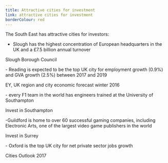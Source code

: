 ```yaml
---
title: Attractive cities for investment
link: attractive cities for investment
borderColour: red
---
```

The South East has attractive cities for investors:


- Slough has the highest concentration of European headquarters in the UK and a £7.5 billion annual turnover  
<div class="region--small-text"><p>Slough Borough Council</p></div>
- Reading is expected to be the top UK city for employment growth (0.9%) and GVA growth (2.5%) between 2017 and 2019  
<div class="region--small-text"><p>EY, UK region and city economic forecast winter 2016</p></div>
- every F1 team in the world has engineers trained at the University of Southampton  
<div class="region--small-text"><p>Invest in Southampton</p></div>
-Guildford is home to over 60 successful gaming companies, including Electronic Arts, one of the largest video game publishers in the world  
<div class="region--small-text"><p>Invest in Surrey</p></div>
- Oxford is the top UK city for net private sector jobs growth  
<div class="region--small-text"><p>Cities Outlook 2017</p></div>